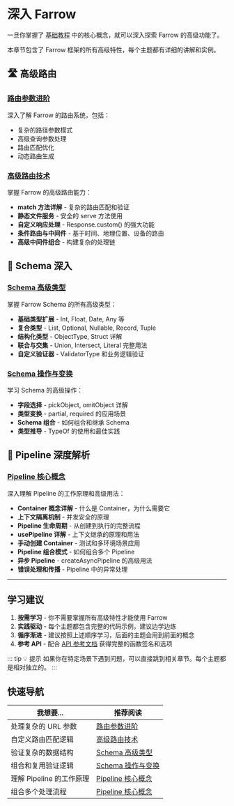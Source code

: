 # 深入 Farrow

一旦你掌握了 [基础教程](./essentials) 中的核心概念，就可以深入探索 Farrow 的高级功能了。

本章节包含了 Farrow 框架的所有高级特性，每个主题都有详细的讲解和实例。

## 🛣️ 高级路由

### [路由参数进阶](./advanced-routing)

深入了解 Farrow 的路由系统，包括：
- 复杂的路径参数模式
- 高级查询参数处理
- 路由匹配优化
- 动态路由生成

### [高级路由技术](./flexible-routing)

掌握 Farrow 的高级路由能力：
- **match 方法详解** - 复杂的路由匹配和验证
- **静态文件服务** - 安全的 serve 方法使用
- **自定义响应处理** - Response.custom() 的强大功能
- **条件路由与中间件** - 基于时间、地理位置、设备的路由
- **高级中间件组合** - 构建复杂的处理链

## 📝 Schema 深入

### [Schema 高级类型](./advanced-schema)

掌握 Farrow Schema 的所有高级类型：
- **基础类型扩展** - Int, Float, Date, Any 等
- **复合类型** - List, Optional, Nullable, Record, Tuple
- **结构化类型** - ObjectType, Struct 详解
- **联合与交集** - Union, Intersect, Literal 完整用法
- **自定义验证器** - ValidatorType 和业务逻辑验证

### [Schema 操作与变换](./schema-operations)

学习 Schema 的高级操作：
- **字段选择** - pickObject, omitObject 详解
- **类型变换** - partial, required 的应用场景
- **Schema 组合** - 如何组合和继承 Schema
- **类型推导** - TypeOf 的使用和最佳实践

## 🔗 Pipeline 深度解析

### [Pipeline 核心概念](./pipeline-concepts)

深入理解 Pipeline 的工作原理和高级用法：
- **Container 概念详解** - 什么是 Container，为什么需要它
- **上下文隔离机制** - 并发安全的原理
- **Pipeline 生命周期** - 从创建到执行的完整流程
- **usePipeline 详解** - 上下文继承的原理和用法
- **手动创建 Container** - 测试和多环境场景应用
- **Pipeline 组合模式** - 如何组合多个 Pipeline
- **异步 Pipeline** - createAsyncPipeline 的高级用法
- **错误处理和传播** - Pipeline 中的异常处理

---

## 学习建议

1. **按需学习** - 你不需要掌握所有高级特性才能使用 Farrow
2. **实践驱动** - 每个主题都包含完整的代码示例，建议边学边练
3. **循序渐进** - 建议按照上述顺序学习，后面的主题会用到前面的概念
4. **参考 API** - 配合 [API 参考文档](../api/) 获得完整的函数签名和选项

::: tip 💡 提示
如果你在特定场景下遇到问题，可以直接跳到相关章节。每个主题都是相对独立的。
:::

## 快速导航

| 我想要... | 推荐阅读 |
|----------|----------|
| 处理复杂的 URL 参数 | [路由参数进阶](./advanced-routing) |
| 自定义路由匹配逻辑 | [高级路由技术](./flexible-routing) |
| 验证复杂的数据结构 | [Schema 高级类型](./advanced-schema) |
| 组合和复用验证逻辑 | [Schema 操作与变换](./schema-operations) |
| 理解 Pipeline 的工作原理 | [Pipeline 核心概念](./pipeline-concepts) |
| 组合多个处理流程 | [Pipeline 核心概念](./pipeline-concepts) |